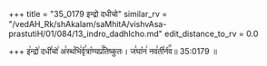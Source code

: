 +++
title = "35_0179 इन्द्रो दधीचो"
similar_rv = "/vedAH_Rk/shAkalam/saMhitA/vishvAsa-prastutiH/01/084/13_indro_dadhIcho.md"
edit_distance_to_rv = 0.0

+++
इ꣡न्द्रो꣢ दधी꣣चो꣢ अ꣣स्थ꣡भि꣢र्वृ꣣त्रा꣡ण्यप्र꣢꣯तिष्कुतः। ज꣣घा꣡न꣢ नव꣣ती꣡र्न꣢꣯व॥ 35:0179 ॥

<div class="js_include " url="/vedAH_Rk/shAkalam/saMhitA/vishvAsa-prastutiH/01/084/13_indro_dadhIcho.md"  newLevelForH1="2" title="विश्वास-शाकल-प्रस्तुतिः"  > </div>
